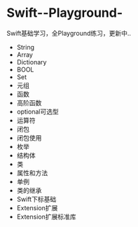 # Swift--Playground-
Swift基础学习，全Playground练习，更新中..

- String
- Array
- Dictionary
- BOOL
- Set
- 元组
- 函数
- 高阶函数
- optional可选型
- 运算符
- 闭包
- 闭包使用
- 枚举
- 结构体
- 类
- 属性和方法
- 单例
- 类的继承
- Swift下标基础
- Extension扩展
- Extension扩展标准库
